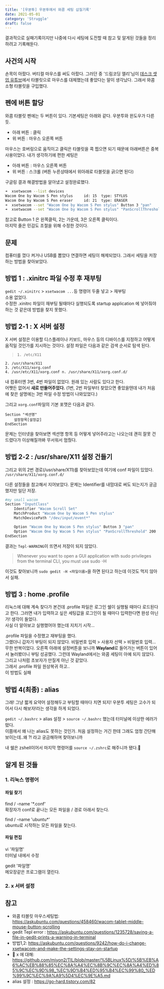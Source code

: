 ```yaml
---
title: '[우분투] 우분투에서 와콤 세팅 삽질기록'
date: 2021-05-01
category: 'Struggle'
draft: false
---
```


결과적으로 실패기록이지만 나중에 다시 세팅에 도전할 때 참고 및 알게된 것들을 정리하려고 기록해둔다.

## 사건의 시작

손목이 아팠다. 버티컬 마우스를 써도 아팠다. 그러던 중 '드림코딩 엘리'님이 [데스크 셋업 유튜브](https://youtu.be/FtDQwsvlaBc)에서 타블릿으로 마우스를 대체했는데 좋았다는 말이 생각났다. 그래서 와콤 소형 타블릿을 구입했다.

## 펜에 버튼 할당

와콤 타블릿 펜에는 두 버튼이 있다. 기본세팅은 아래와 같다. 우분투와 윈도우가 다른듯.

- 아래 버튼 : 클릭
- 위 버튼 : 마우스 오른쪽 버튼

마우스는 호버링으로 움직이고 클릭은 타블릿을 콕 찝으면 되기 때문에 아래버튼은 중복사용이었다. 내가 생각하기에 편한 세팅은

- 아래 버튼 : 마우스 오른쪽 버튼
- 위 버튼 : 스크롤 (버튼 누른상태에서 위아래로 타블릿을 긁으면 된다)

구글링 결과 해결방법을 알아냈고 설정완료했다.

```bash
➜  xsetwacom --list devices
Wacom One by Wacom S Pen stylus 	id: 15	type: STYLUS
Wacom One by Wacom S Pen eraser 	id: 21	type: ERASER
➜  xsetwacom --set "Wacom One by Wacom S Pen stylus" Button 3 "pan"
➜  xsetwacom --set "Wacom One by Wacom S Pen stylus" "PanScrollThreshold" 200
```

참고로 Button 1 은 왼쪽클릭, 2는 가운데, 3은 오른쪽 클릭이다.  
마지막 줄은 민감도 조절을 위해 수정한 것이다.

## 문제

컴퓨터를 껐다 켜거나 USB를 뽑았다 연결하면 세팅이 해제되었다. 그래서 세팅을 저장하는 방법을 찾아보았다.

## 방법 1 : .xinitrc 파일 수정 후 재부팅

`gedit ~/.xinitrc` > `xsetwacom ...`등 명령어 두줄 넣고 > 재부팅  
소용 없었다.  
수정한 .xinitrc 파일이 재부팅 될때마다 실행되도록 startup application 에 넣어줘야 하는 것 같은데 방법을 찾지 못했다.

## 방법 2-1 : X 서버 설정

X 서버 설정은 이용할 디스플레이나 키보드, 마우스 등의 디바이스를 지정하고 어떻게 움직일 것인가를 지시하는 것이다.
설정 파일은 다음과 같은 검색 순서로 탐색 된다.

>     1. /etc/X11

    2. /usr/share/X11
    3. /etc/X11/xorg.conf
    4. /usr/etc/X11/xorg.conf n. /usr/share/X11/xorg.conf.d/

내 컴퓨터엔 3번, 4번 파일이 없었다. 원래 있는 사람도 있다고 한다.  
어쨋든 없어서 **새로 만들어주었다.** (1번, 2번 파일부터 찾았으면 좋았을텐데 내가 처음에 찾은 설명에는 3번 파일 수정 방법이 나와있었다.)

그리고 `xorg.conf`파일의 기본 포맷은 다음과 같다.

```
Section "섹션명"
	설정항목[설정값]
EndSection
```

문제는 인터넷을 찾아보면 섹션명 항목 등 어떻게 넣어주라고는 나오는데 괜히 잘못 건드렸다가 이상해질까봐 무서워서 멈췄다.

## 방법 2-2 : /usr/share/X11 설정 건들기

그리고 위의 2번 경로(/usr/share/X11)를 찾아보았는데 여기에 conf 파일이 있었다.  
`/usr/share/X11/xorg.conf.d/`

다른 설정들을 참고해서 지어보았다. 문제는 Identifier를 내맘대로 써도 되는지가 궁금했지만 일단 저장.

```bash
#my small wacom
Section "InputClass"
    Identifier "Wacom Scroll Set"
    MatchProduct "Wacom One by Wacom S Pen stylus"
    MatchDevicePath "/dev/input/event*"

    Option "Wacom One by Wacom S Pen stylus" Button 3 "pan"
    Option "Wacom One by Wacom S Pen stylus" "PanScrollThreshold" 200
EndSection
```

결과는 `Tepl-WARNING`이 뜨면서 저장이 되지 않았다.

> Whenever you want to open a GUI application with sudo privileges from the terminal CLI, you must use sudo -H

이것도 찾아보니까 `sudo gedit -H <파일이름>`을 하면 된다고 하는데 이것도 먹지 않아서 실패.

## 방법 3 : home .profile

리눅스에 대해 계속 찾다가 본건데 .profile 파일은 로그인 쉘이 실행될 때마다 로드된다고 한다. 그러면 내가 입력하고 싶은 세팅값을 로그인이 될 때마다 입력한다면 완성 아닌가! 생각이 들었다.  
사실 더 알아보고 실행했어야 했는데 지치기 시작...

.profile 파일을 수정했고 재부팅을 했다.  
그랬더니 갑자기 부팅이 되지 않았다. 비밀번호 입력 > 사용자 선택 > 비밀번호 입력... 무한 반복이었다. 오른쪽 아래에 설정버튼을 보니까 **Wayland**로 들어가는 버튼이 있어서 눌러봤더니 부팅 성공했다. 그런데 Wayland에서는 와콤 세팅이 아예 되지 않았다. 그리고 나처럼 초보자가 만질게 아닌 것 같았다.  
그래서 .profile 파일 원상복귀 하고..  
이 방법도 실패

## 방법 4(최종) : alias

그래! 그냥 짧게 요약어 설정해두고 부팅할 때마다 치면 되지!
우분투 세팅은 고수가 되어서 다시 해보자!라는 생각을 하게 되었다.

`gedit ~/.bashrc` > alias 설정 > `source ~/.bashrc`
했는데 터미널에 이상한 에러가 떴다.  
이쯤에서 왜 나는 alias도 못하는 것인가. 처음 설정하는 거긴 한데 그래도 엄청 간단해보이는데..왜 ?! 라고 궁금해하며 찾아보니까

내 쉘은 zshell이어서 마지막 명령어를 `source ~/.zshrc`로 해주니까 됐다.🙂

## 알게 된 것들

### 1. 리눅스 명령어

#### 파일 찾기

find / -name '\*.conf'  
확장자가 conf로 끝나는 모든 파일을 / 경로 아래서 찾는다.

find / -name 'ubuntu\*'  
ubuntu로 시작하는 모든 파일을 찾는다.

#### 파일 편집

vi '파일명'  
터미널 내에서 수정

gedit '파일명'  
메모장같은 프로그램이 열린다.

### 2. x 서버 설정

## 참고

- 와콤 타블릿 마우스세팅법: https://askubuntu.com/questions/458460/wacom-tablet-middle-mouse-button-scrolling
- gedit Tepl error : https://askubuntu.com/questions/1235728/saving-a-file-in-gedit-prints-a-warning-in-terminal
- 방법1,2: https://askubuntu.com/questions/9242/how-do-i-change-xsetwacom-and-make-the-settings-stay-on-startup
- 🔶 x 에 대해: https://github.com/miyon2/TIL/blob/master/%5BLinux%5D/%5B%EB%A6%AC%EB%88%85%EC%8A%A4%EC%8B%9C%EC%8A%A4%ED%85%9C%EC%9D%98_%EC%9D%B4%ED%95%B4%EC%99%80_%ED%99%9C%EC%9A%A9%5D4%EC%9E%A5.md
- alias 설정 : https://go-hard.tistory.com/82

